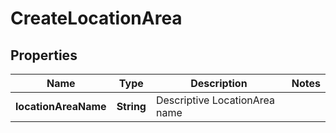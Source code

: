 
# CreateLocationArea

## Properties
Name | Type | Description | Notes
------------ | ------------- | ------------- | -------------
**locationAreaName** | **String** | Descriptive LocationArea name | 



